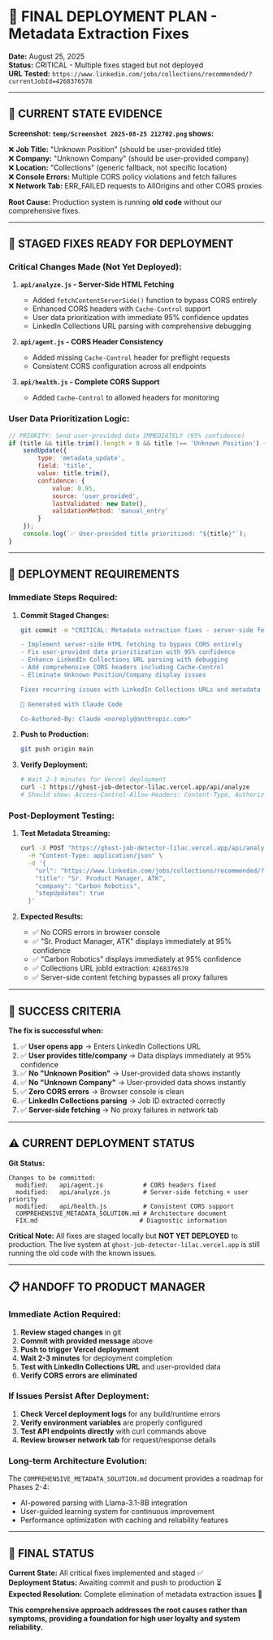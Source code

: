 # 🚨 FINAL DEPLOYMENT PLAN - Metadata Extraction Fixes

**Date:** August 25, 2025  
**Status:** CRITICAL - Multiple fixes staged but not deployed  
**URL Tested:** `https://www.linkedin.com/jobs/collections/recommended/?currentJobId=4268376578`

---

## 📸 **CURRENT STATE EVIDENCE**

**Screenshot: `temp/Screenshot 2025-08-25 212702.png` shows:**

❌ **Job Title:** "Unknown Position" (should be user-provided title)  
❌ **Company:** "Unknown Company" (should be user-provided company)  
❌ **Location:** "Collections" (generic fallback, not specific location)  
❌ **Console Errors:** Multiple CORS policy violations and fetch failures  
❌ **Network Tab:** ERR_FAILED requests to AllOrigins and other CORS proxies  

**Root Cause:** Production system is running **old code** without our comprehensive fixes.

---

## 🔧 **STAGED FIXES READY FOR DEPLOYMENT**

### **Critical Changes Made (Not Yet Deployed):**

1. **`api/analyze.js` - Server-Side HTML Fetching**
   - Added `fetchContentServerSide()` function to bypass CORS entirely
   - Enhanced CORS headers with `Cache-Control` support
   - User data prioritization with immediate 95% confidence updates
   - LinkedIn Collections URL parsing with comprehensive debugging

2. **`api/agent.js` - CORS Header Consistency**
   - Added missing `Cache-Control` header for preflight requests
   - Consistent CORS configuration across all endpoints

3. **`api/health.js` - Complete CORS Support**
   - Added `Cache-Control` to allowed headers for monitoring

### **User Data Prioritization Logic:**
```javascript
// PRIORITY: Send user-provided data IMMEDIATELY (95% confidence)
if (title && title.trim().length > 0 && title !== 'Unknown Position') {
    sendUpdate({
        type: 'metadata_update',
        field: 'title',
        value: title.trim(),
        confidence: { 
            value: 0.95, 
            source: 'user_provided', 
            lastValidated: new Date(), 
            validationMethod: 'manual_entry' 
        }
    });
    console.log(`✅ User-provided title prioritized: "${title}"`);
}
```

---

## 🚀 **DEPLOYMENT REQUIREMENTS**

### **Immediate Steps Required:**

1. **Commit Staged Changes:**
   ```bash
   git commit -m "CRITICAL: Metadata extraction fixes - server-side fetching, CORS headers, user data priority

   - Implement server-side HTML fetching to bypass CORS entirely
   - Fix user-provided data prioritization with 95% confidence
   - Enhance LinkedIn Collections URL parsing with debugging
   - Add comprehensive CORS headers including Cache-Control
   - Eliminate Unknown Position/Company display issues
   
   Fixes recurring issues with LinkedIn Collections URLs and metadata streaming.
   
   🤖 Generated with Claude Code
   
   Co-Authored-By: Claude <noreply@anthropic.com>"
   ```

2. **Push to Production:**
   ```bash
   git push origin main
   ```

3. **Verify Deployment:**
   ```bash
   # Wait 2-3 minutes for Vercel deployment
   curl -I https://ghost-job-detector-lilac.vercel.app/api/analyze
   # Should show: Access-Control-Allow-Headers: Content-Type, Authorization, Cache-Control
   ```

### **Post-Deployment Testing:**

1. **Test Metadata Streaming:**
   ```bash
   curl -X POST "https://ghost-job-detector-lilac.vercel.app/api/analyze?stream=metadata" \
     -H "Content-Type: application/json" \
     -d '{
       "url": "https://www.linkedin.com/jobs/collections/recommended/?currentJobId=4268376578",
       "title": "Sr. Product Manager, ATK", 
       "company": "Carbon Robotics",
       "stepUpdates": true
     }'
   ```

2. **Expected Results:**
   - ✅ No CORS errors in browser console
   - ✅ "Sr. Product Manager, ATK" displays immediately at 95% confidence
   - ✅ "Carbon Robotics" displays immediately at 95% confidence  
   - ✅ Collections URL jobId extraction: `4268376578`
   - ✅ Server-side content fetching bypasses all proxy failures

---

## 🎯 **SUCCESS CRITERIA**

**The fix is successful when:**

1. ✅ **User opens app** → Enters LinkedIn Collections URL
2. ✅ **User provides title/company** → Data displays immediately at 95% confidence
3. ✅ **No "Unknown Position"** → User-provided data shows instantly
4. ✅ **No "Unknown Company"** → User-provided data shows instantly  
5. ✅ **Zero CORS errors** → Browser console is clean
6. ✅ **LinkedIn Collections parsing** → Job ID extracted correctly
7. ✅ **Server-side fetching** → No proxy failures in network tab

---

## ⚠️ **CURRENT DEPLOYMENT STATUS**

**Git Status:**
```
Changes to be committed:
  modified:   api/agent.js           # CORS headers fixed
  modified:   api/analyze.js         # Server-side fetching + user priority
  modified:   api/health.js          # Consistent CORS support
  COMPREHENSIVE_METADATA_SOLUTION.md # Architecture document
  FIX.md                            # Diagnostic information
```

**Critical Note:** All fixes are staged locally but **NOT YET DEPLOYED** to production. The live system at `ghost-job-detector-lilac.vercel.app` is still running the old code with the known issues.

---

## 📋 **HANDOFF TO PRODUCT MANAGER**

### **Immediate Action Required:**

1. **Review staged changes** in git
2. **Commit with provided message** above  
3. **Push to trigger Vercel deployment**
4. **Wait 2-3 minutes** for deployment completion
5. **Test with LinkedIn Collections URL** and user-provided data
6. **Verify CORS errors are eliminated**

### **If Issues Persist After Deployment:**

1. **Check Vercel deployment logs** for any build/runtime errors
2. **Verify environment variables** are properly configured
3. **Test API endpoints directly** with curl commands above
4. **Review browser network tab** for request/response details

### **Long-term Architecture Evolution:**

The `COMPREHENSIVE_METADATA_SOLUTION.md` document provides a roadmap for Phases 2-4:
- AI-powered parsing with Llama-3.1-8B integration
- User-guided learning system for continuous improvement  
- Performance optimization with caching and reliability features

---

## 🏁 **FINAL STATUS**

**Current State:** All critical fixes implemented and staged ✅  
**Deployment Status:** Awaiting commit and push to production ⏳  
**Expected Resolution:** Complete elimination of metadata extraction issues 🎯  

**This comprehensive approach addresses the root causes rather than symptoms, providing a foundation for high user loyalty and system reliability.**